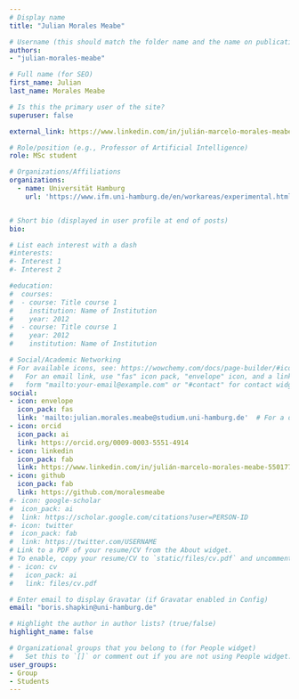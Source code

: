 ```yaml
---
# Display name
title: "Julian Morales Meabe"

# Username (this should match the folder name and the name on publications)
authors:
- "julian-morales-meabe"

# Full name (for SEO)
first_name: Julian
last_name: Morales Meabe

# Is this the primary user of the site?
superuser: false

external_link: https://www.linkedin.com/in/julián-marcelo-morales-meabe-550177235/

# Role/position (e.g., Professor of Artificial Intelligence)
role: MSc student

# Organizations/Affiliations
organizations:
  - name: Universität Hamburg
    url: 'https://www.ifm.uni-hamburg.de/en/workareas/experimental.html'


# Short bio (displayed in user profile at end of posts)
bio: 

# List each interest with a dash
#interests:
#- Interest 1
#- Interest 2

#education:
#  courses:
#  - course: Title course 1
#    institution: Name of Institution
#    year: 2012
#  - course: Title course 1
#    year: 2012
#    institution: Name of Institution

# Social/Academic Networking
# For available icons, see: https://wowchemy.com/docs/page-builder/#icons
#   For an email link, use "fas" icon pack, "envelope" icon, and a link in the
#   form "mailto:your-email@example.com" or "#contact" for contact widget.
social:
- icon: envelope
  icon_pack: fas
  link: 'mailto:julian.morales.meabe@studium.uni-hamburg.de'  # For a direct email link, use "mailto:test@example.org".
- icon: orcid
  icon_pack: ai
  link: https://orcid.org/0009-0003-5551-4914
- icon: linkedin
  icon_pack: fab
  link: https://www.linkedin.com/in/julián-marcelo-morales-meabe-550177235/
- icon: github
  icon_pack: fab
  link: https://github.com/moralesmeabe
#- icon: google-scholar
#  icon_pack: ai
#  link: https://scholar.google.com/citations?user=PERSON-ID
#- icon: twitter
#  icon_pack: fab
#  link: https://twitter.com/USERNAME
# Link to a PDF of your resume/CV from the About widget.
# To enable, copy your resume/CV to `static/files/cv.pdf` and uncomment the lines below.
# - icon: cv
#   icon_pack: ai
#   link: files/cv.pdf

# Enter email to display Gravatar (if Gravatar enabled in Config)
email: "boris.shapkin@uni-hamburg.de"

# Highlight the author in author lists? (true/false)
highlight_name: false

# Organizational groups that you belong to (for People widget)
#   Set this to `[]` or comment out if you are not using People widget.
user_groups:
- Group 
- Students
---
```

